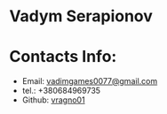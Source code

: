 # **Vadym Serapionov**

# **Contacts Info:**

 * Email: vadimgames0077@gmail.com
 * tel.: +380684969735
 * Github: [vragno01](https://github.com/vragno01)
